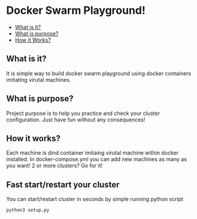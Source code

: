 # Docker Swarm Playground!

* [What is it?](#what-is-it)
* [What is purpose?](#what-is-purpose)
* [How it Works?](#how-it-works)

## What is it?
It is simple way to build docker swarm playground using docker containers imitating virutal machines.

## What is purpose?
Project purpose is to help you practice and check your cluster configuration. Just have fun without any consequences!

## How it works?
Each machine is dind container imitaing virutal machine within docker installed. In docker-compose.yml you can add new machines as many as you want! 2 or more clusters? Go for it!

## Fast start/restart your cluster
You can start/restart cluster in seconds by simple running python script
~~~
python3 setup.py
~~~
